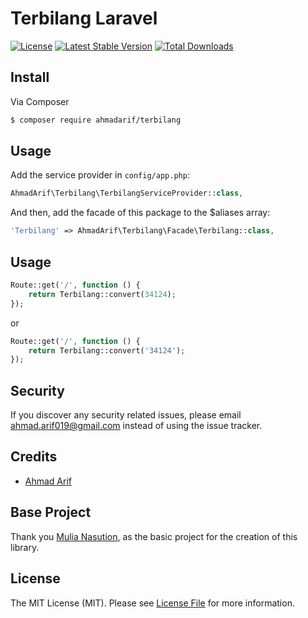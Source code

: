 # Terbilang Laravel

[![License](https://poser.pugx.org/ahmadarif/terbilang/license)](https://packagist.org/packages/ahmadarif/terbilang)
[![Latest Stable Version](https://poser.pugx.org/ahmadarif/terbilang/v/stable)](https://packagist.org/packages/ahmadarif/terbilang)
[![Total Downloads](https://poser.pugx.org/ahmadarif/terbilang/downloads)](https://packagist.org/packages/ahmadarif/terbilang)


## Install

Via Composer

``` bash
$ composer require ahmadarif/terbilang
```

## Usage

Add the service provider in `config/app.php`:

```php
AhmadArif\Terbilang\TerbilangServiceProvider::class,
```

And then, add the facade of this package to the $aliases array:

```php
'Terbilang' => AhmadArif\Terbilang\Facade\Terbilang::class,
```

## Usage

```php
Route::get('/', function () {
    return Terbilang::convert(34124);
});
```

or

```php
Route::get('/', function () {
    return Terbilang::convert('34124');
});
```


## Security

If you discover any security related issues, please email ahmad.arif019@gmail.com instead of using the issue tracker.


## Credits

- [Ahmad Arif](https://packagist.org/packages/ahmadarif/terbilang/stats)


## Base Project

Thank you [Mulia Nasution](https://github.com/mul14/terbilang-php), as the basic project for the creation of this library.


## License

The MIT License (MIT). Please see [License File](LICENSE.md) for more information.